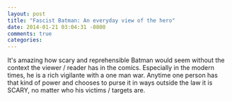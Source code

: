 ```yaml
---
layout: post
title: "Fascist Batman: An everyday view of the hero"
date: 2014-01-21 03:04:31 -0800
comments: true
categories: 
---
```


It's amazing how scary and reprehensible Batman would seem without the context the viewer / reader has in the comics. Especially in the modern times, he is a rich vigilante with a one man war. Anytime one person has that kind of power and chooses to purse it in ways outside the law it is SCARY, no matter who his victims / targets are.
